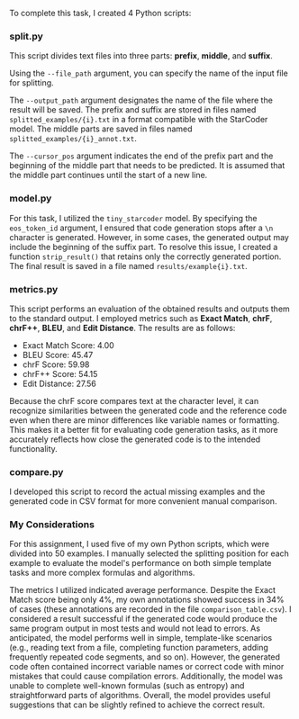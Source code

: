 To complete this task, I created 4 Python scripts:

### split.py

This script divides text files into three parts: **prefix**, **middle**, and **suffix**. 

Using the `--file_path` argument, you can specify the name of the input file for splitting. 

The `--output_path` argument designates the name of the file where the result will be saved. The prefix and suffix are stored in files named `splitted_examples/{i}.txt` in a format compatible with the StarCoder model. The middle parts are saved in files named `splitted_examples/{i}_annot.txt`. 

The `--cursor_pos` argument indicates the end of the prefix part and the beginning of the middle part that needs to be predicted. It is assumed that the middle part continues until the start of a new line.

### model.py

For this task, I utilized the `tiny_starcoder` model. By specifying the `eos_token_id` argument, I ensured that code generation stops after a `\n` character is generated. However, in some cases, the generated output may include the beginning of the suffix part. To resolve this issue, I created a function `strip_result()` that retains only the correctly generated portion. The final result is saved in a file named `results/example{i}.txt`.

### metrics.py

This script performs an evaluation of the obtained results and outputs them to the standard output. I employed metrics such as **Exact Match**, **chrF**, **chrF++**, **BLEU**, and **Edit Distance**. The results are as follows:

* Exact Match Score: 4.00
* BLEU Score: 45.47
* chrF Score: 59.98
* chrF++ Score: 54.15
* Edit Distance: 27.56
  
Because the chrF score compares text at the character level, it can recognize similarities between the generated code and the reference code even when there are minor differences like variable names or formatting. This makes it a better fit for evaluating code generation tasks, as it more accurately reflects how close the generated code is to the intended functionality.

### compare.py

I developed this script to record the actual missing examples and the generated code in CSV format for more convenient manual comparison.


### My Considerations

For this assignment, I used five of my own Python scripts, which were divided into 50 examples. I manually selected the splitting position for each example to evaluate the model's performance on both simple template tasks and more complex formulas and algorithms.

The metrics I utilized indicated average performance. Despite the Exact Match score being only 4%, my own annotations showed success in 34% of cases (these annotations are recorded in the file `comparison_table.csv`). I considered a result successful if the generated code would produce the same program output in most tests and would not lead to errors. As anticipated, the model performs well in simple, template-like scenarios (e.g., reading text from a file, completing function parameters, adding frequently repeated code segments, and so on). However, the generated code often contained incorrect variable names or correct code with minor mistakes that could cause compilation errors. Additionally, the model was unable to complete well-known formulas (such as entropy) and straightforward parts of algorithms. Overall, the model provides useful suggestions that can be slightly refined to achieve the correct result.
